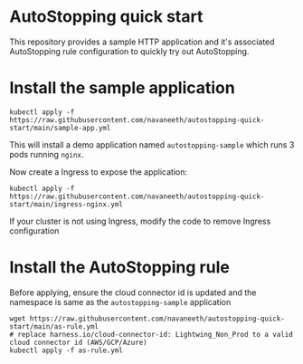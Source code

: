 # AutoStopping quick start

This repository provides a sample HTTP application and it's associated AutoStopping rule configuration to quickly try out AutoStopping. 

# Install the sample application

```
kubectl apply -f https://raw.githubusercontent.com/navaneeth/autostopping-quick-start/main/sample-app.yml
```

This will install a demo application named `autostopping-sample` which runs 3 pods running `nginx`. 

Now create a Ingress to expose the application:

```
kubectl apply -f https://raw.githubusercontent.com/navaneeth/autostopping-quick-start/main/ingress-nginx.yml
```

If your cluster is not using Ingress, modify the code to remove Ingress configuration

# Install the AutoStopping rule

Before applying, ensure the cloud connector id is updated and the namespace is same as the `autostopping-sample` application

```
wget https://raw.githubusercontent.com/navaneeth/autostopping-quick-start/main/as-rule.yml
# replace harness.io/cloud-connector-id: Lightwing_Non_Prod to a valid cloud connector id (AWS/GCP/Azure)
kubectl apply -f as-rule.yml
```
